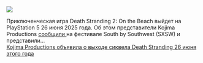 <!--2025-03-10 11:00:49-->
<div class="yb">
  <div class="rss smaller1 habr"><img src="https://habrastorage.org/webt/jl/qv/7k/jlqv7kqgzdi8cm2zuyat5ca7j84.jpeg" /><p>Приключенческая игра Death Stranding 2: On the Beach выйдет на PlayStation 5 26 июня 2025 года. Об этом представители Kojima Productions <a href="https://www.youtube.com/live/hREnHNV4AaQ" rel="noopener noreferrer nofollow">сообщили </a>на фестивале South by Southwest (SXSW) и представили... <br><a class="light" href="https://habr.com/ru/news/889572/?utm_source=habrahabr&utm_medium=rss&utm_campaign=889572">Kojima Productions объявила о выходе сиквела Death Stranding 26 июня этого года</a></div>
</div>
